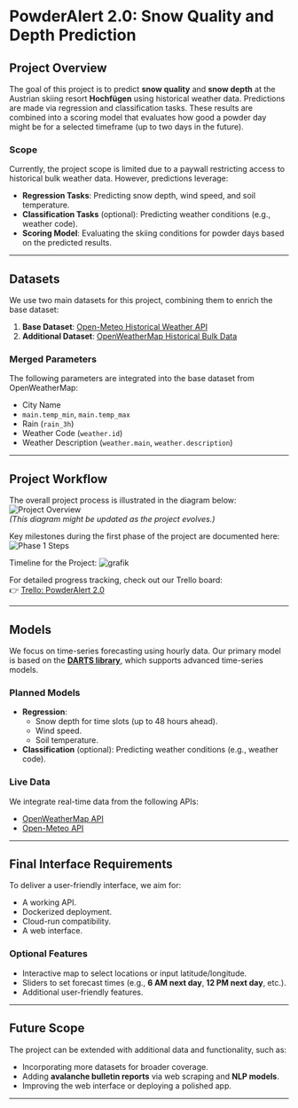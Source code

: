 # **PowderAlert 2.0: Snow Quality and Depth Prediction**

## **Project Overview**  
The goal of this project is to predict **snow quality** and **snow depth** at the Austrian skiing resort **Hochfügen** using historical weather data. Predictions are made via regression and classification tasks. These results are combined into a scoring model that evaluates how good a powder day might be for a selected timeframe (up to two days in the future).  

### **Scope**  
Currently, the project scope is limited due to a paywall restricting access to historical bulk weather data. However, predictions leverage:  
- **Regression Tasks**: Predicting snow depth, wind speed, and soil temperature.  
- **Classification Tasks** (optional): Predicting weather conditions (e.g., weather code).  
- **Scoring Model**: Evaluating the skiing conditions for powder days based on the predicted results.  

---

## **Datasets**  
We use two main datasets for this project, combining them to enrich the base dataset:  
1. **Base Dataset**: [Open-Meteo Historical Weather API](https://open-meteo.com/en/docs/historical-weather-api)  
2. **Additional Dataset**: [OpenWeatherMap Historical Bulk Data](https://openweathermap.org/history-bulk)  

### **Merged Parameters**  
The following parameters are integrated into the base dataset from OpenWeatherMap:  
- City Name  
- `main.temp_min`, `main.temp_max`  
- Rain (`rain_3h`)  
- Weather Code (`weather.id`)  
- Weather Description (`weather.main`, `weather.description`)  

---

## **Project Workflow**  
The overall project process is illustrated in the diagram below:  
![Project Overview](https://github.com/user-attachments/assets/145c1ebb-443d-43d6-87a1-f7be001f322b)  
*(This diagram might be updated as the project evolves.)*  

Key milestones during the first phase of the project are documented here:  
![Phase 1 Steps](https://github.com/user-attachments/assets/d4893370-aa62-4292-8f21-e8def598a2b2)

Timeline for the Project:
![grafik](https://github.com/user-attachments/assets/c5f36f73-9661-417c-93a1-b653d2e80340)

For detailed progress tracking, check out our Trello board:  
👉 [Trello: PowderAlert 2.0](https://trello.com/b/ZE5LyJcF/powderalert20)  

---

## **Models**  
We focus on time-series forecasting using hourly data. Our primary model is based on the **[DARTS library](https://unit8co.github.io/darts/)**, which supports advanced time-series models.  

### **Planned Models**  
- **Regression**:  
  - Snow depth for time slots (up to 48 hours ahead).  
  - Wind speed.  
  - Soil temperature.  
- **Classification** (optional): Predicting weather conditions (e.g., weather code).  

### **Live Data**  
We integrate real-time data from the following APIs:  
- [OpenWeatherMap API](https://openweathermap.org/api)  
- [Open-Meteo API](https://open-meteo.com/en/docs)  

---

## **Final Interface Requirements**  
To deliver a user-friendly interface, we aim for:  
- A working API.  
- Dockerized deployment.  
- Cloud-run compatibility.  
- A web interface.  

### **Optional Features**  
- Interactive map to select locations or input latitude/longitude.  
- Sliders to set forecast times (e.g., **6 AM next day**, **12 PM next day**, etc.).  
- Additional user-friendly features.  

---

## **Future Scope**  
The project can be extended with additional data and functionality, such as:  
- Incorporating more datasets for broader coverage.  
- Adding **avalanche bulletin reports** via web scraping and **NLP models**.  
- Improving the web interface or deploying a polished app.  

---  

